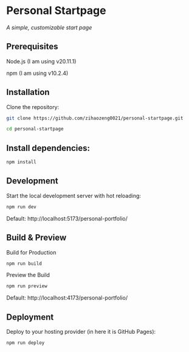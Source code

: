 # Personal Startpage

*A simple, customizable start page*

## Prerequisites

Node.js (I am using v20.11.1)

npm (I am using v10.2.4)

## Installation

Clone the repository:

```bash 
git clone https://github.com/zihaozeng0021/personal-startpage.git
```

```bash 
cd personal-startpage
```

## Install dependencies:

```bash 
npm install
```


## Development


Start the local development server with hot reloading:


```bash 
npm run dev
```

Default: http://localhost:5173/personal-portfolio/


## Build & Preview

Build for Production

```bash
npm run build
```

Preview the Build

```bash
npm run preview
```

Default: http://localhost:4173/personal-portfolio/


## Deployment

Deploy to your hosting provider (in here it is GitHub Pages):

```bash
npm run deploy
```
